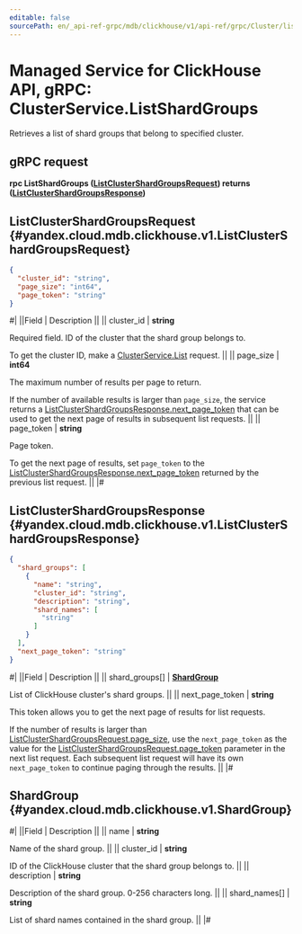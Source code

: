 ```yaml
---
editable: false
sourcePath: en/_api-ref-grpc/mdb/clickhouse/v1/api-ref/grpc/Cluster/listShardGroups.md
---
```


# Managed Service for ClickHouse API, gRPC: ClusterService.ListShardGroups

Retrieves a list of shard groups that belong to specified cluster.

## gRPC request

**rpc ListShardGroups ([ListClusterShardGroupsRequest](#yandex.cloud.mdb.clickhouse.v1.ListClusterShardGroupsRequest)) returns ([ListClusterShardGroupsResponse](#yandex.cloud.mdb.clickhouse.v1.ListClusterShardGroupsResponse))**

## ListClusterShardGroupsRequest {#yandex.cloud.mdb.clickhouse.v1.ListClusterShardGroupsRequest}

```json
{
  "cluster_id": "string",
  "page_size": "int64",
  "page_token": "string"
}
```

#|
||Field | Description ||
|| cluster_id | **string**

Required field. ID of the cluster that the shard group belongs to.

To get the cluster ID, make a [ClusterService.List](/docs/managed-clickhouse/api-ref/grpc/Cluster/list#List) request. ||
|| page_size | **int64**

The maximum number of results per page to return.

If the number of available results is larger than `page_size`, the service returns a [ListClusterShardGroupsResponse.next_page_token](#yandex.cloud.mdb.clickhouse.v1.ListClusterShardGroupsResponse) that can be used to get the next page of results in subsequent list requests. ||
|| page_token | **string**

Page token.

To get the next page of results, set `page_token` to the [ListClusterShardGroupsResponse.next_page_token](#yandex.cloud.mdb.clickhouse.v1.ListClusterShardGroupsResponse) returned by the previous list request. ||
|#

## ListClusterShardGroupsResponse {#yandex.cloud.mdb.clickhouse.v1.ListClusterShardGroupsResponse}

```json
{
  "shard_groups": [
    {
      "name": "string",
      "cluster_id": "string",
      "description": "string",
      "shard_names": [
        "string"
      ]
    }
  ],
  "next_page_token": "string"
}
```

#|
||Field | Description ||
|| shard_groups[] | **[ShardGroup](#yandex.cloud.mdb.clickhouse.v1.ShardGroup)**

List of ClickHouse cluster's shard groups. ||
|| next_page_token | **string**

This token allows you to get the next page of results for list requests.

If the number of results is larger than [ListClusterShardGroupsRequest.page_size](#yandex.cloud.mdb.clickhouse.v1.ListClusterShardGroupsRequest), use the `next_page_token` as the value for the [ListClusterShardGroupsRequest.page_token](#yandex.cloud.mdb.clickhouse.v1.ListClusterShardGroupsRequest) parameter in the next list request.
Each subsequent list request will have its own `next_page_token` to continue paging through the results. ||
|#

## ShardGroup {#yandex.cloud.mdb.clickhouse.v1.ShardGroup}

#|
||Field | Description ||
|| name | **string**

Name of the shard group. ||
|| cluster_id | **string**

ID of the ClickHouse cluster that the shard group belongs to. ||
|| description | **string**

Description of the shard group. 0-256 characters long. ||
|| shard_names[] | **string**

List of shard names contained in the shard group. ||
|#